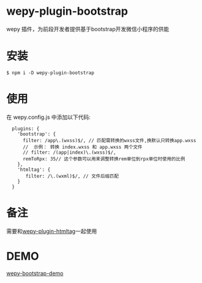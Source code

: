 # wepy-plugin-bootstrap
wepy 插件，为前段开发者提供基于bootstrap开发微信小程序的供能

# 安装

    $ npm i -D wepy-plugin-bootstrap

# 使用
在 wepy.config.js 中添加以下代码:
``` 
  plugins: {
    'bootstrap': {
      filter: /app\.(wxss)$/, // 匹配需转换的wxss文件,换默认只转换app.wxss
      //  示例： 转换 index.wxss 和 app.wxss 两个文件
      // filter: /(app|index)\.(wxss)$/,
      remToRpx: 35// 这个参数可以用来调整转换rem单位到rpx单位时使用的比例
    },
    'htmltag': {
       filter: /\.(wxml)$/, // 文件后缀匹配
    }
  }
``` 
  
# 备注
需要和[wepy-plugin-htmltag](URL 'https://github.com/ryzonqz/wepy-plugin-htmltag')一起使用

# DEMO
  [wepy-bootstrap-demo](URL 'https://github.com/tomli/wepy-bootstrap-demo.git')
    
